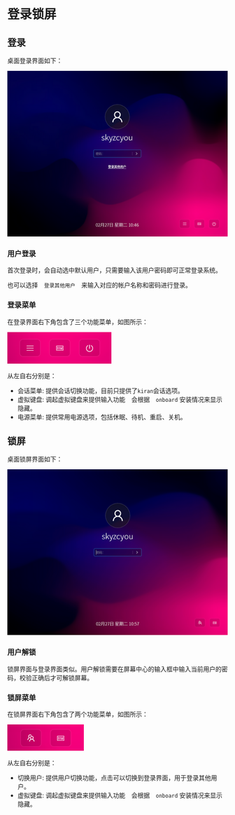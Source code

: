 # 登录锁屏

## 登录

桌面登录界面如下：

![kiran-loginin.png](../../images/docs/kiran-loginin.png)

### 用户登录
首次登录时，会自动选中默认用户，只需要输入该用户密码即可正常登录系统。

也可以选择　`登录其他用户`　来输入对应的帐户名称和密码进行登录。

### 登录菜单

在登录界面右下角包含了三个功能菜单，如图所示：

![kiran-login-function-menu.png](../../images/docs/kiran-login-function-menu.png)

从左自右分别是：

- 会话菜单: 提供会话切换功能，目前只提供了`kiran`会话选项。
- 虚拟键盘: 调起虚拟键盘来提供输入功能　会根据　`onboard` 安装情况来显示隐藏。
- 电源菜单: 提供常用电源选项，包括休眠、待机、重启、关机。

## 锁屏

桌面锁屏界面如下：

![kiran-lockdown.png](../../images/docs/kiran-lockdown.png)

### 用户解锁

锁屏界面与登录界面类似。用户解锁需要在屏幕中心的输入框中输入当前用户的密码，校验正确后才可解锁屏幕。

### 锁屏菜单

在锁屏界面右下角包含了两个功能菜单，如图所示：

![kiran-lockdown-function-menu.png](../../images/docs/kiran-lockdown-function-menu.png)

从左自右分别是：

- 切换用户: 提供用户切换功能，点击可以切换到登录界面，用于登录其他用户。
- 虚拟键盘: 调起虚拟键盘来提供输入功能　会根据　`onboard` 安装情况来显示隐藏。